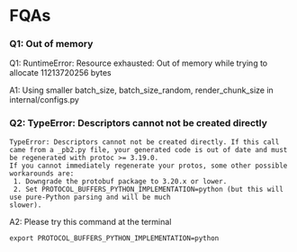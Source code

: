 # FQAs

### Q1: Out of memory
Q1: RuntimeError: Resource exhausted: Out of memory while trying to allocate 11213720256 bytes

A1: Using smaller batch_size, batch_size_random, render_chunk_size in internal/configs.py

### Q2: TypeError: Descriptors cannot not be created directly

```
TypeError: Descriptors cannot not be created directly. If this call came from a _pb2.py file, your generated code is out of date and must be regenerated with protoc >= 3.19.0.                                                                                                    
If you cannot immediately regenerate your protos, some other possible workarounds are:                     
 1. Downgrade the protobuf package to 3.20.x or lower.                                                        
 2. Set PROTOCOL_BUFFERS_PYTHON_IMPLEMENTATION=python (but this will use pure-Python parsing and will be much 
slower).
```

A2: Please try this command at the terminal
```
export PROTOCOL_BUFFERS_PYTHON_IMPLEMENTATION=python
```
